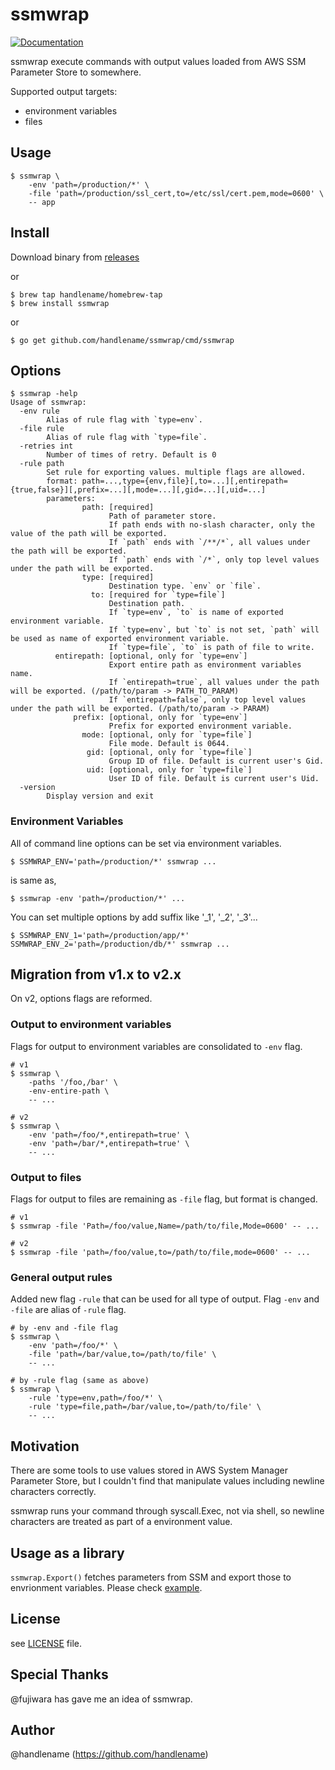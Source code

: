 # ssmwrap

[![Documentation](https://godoc.org/github.com/handlename/ssmwrap?status.svg)](https://godoc.org/github.com/handlename/ssmwrap)

ssmwrap execute commands with output values loaded from AWS SSM Parameter Store to somewhere.

Supported output targets:

- environment variables
- files

## Usage

```console
$ ssmwrap \
	-env 'path=/production/*' \
	-file 'path=/production/ssl_cert,to=/etc/ssl/cert.pem,mode=0600' \
	-- app
```

## Install

Download binary from [releases](https://github.com/handlename/ssmwrap/releases)

or

```console
$ brew tap handlename/homebrew-tap
$ brew install ssmwrap
```

or

```console
$ go get github.com/handlename/ssmwrap/cmd/ssmwrap
```

## Options

```console
$ ssmwrap -help
Usage of ssmwrap:
  -env rule
    	Alias of rule flag with `type=env`.
  -file rule
    	Alias of rule flag with `type=file`.
  -retries int
    	Number of times of retry. Default is 0
  -rule path
    	Set rule for exporting values. multiple flags are allowed.
    	format: path=...,type={env,file}[,to=...][,entirepath={true,false}][,prefix=...][,mode=...][,gid=...][,uid=...]
    	parameters:
    	        path: [required]
    	              Path of parameter store.
    	              If path ends with no-slash character, only the value of the path will be exported.
    	              If `path` ends with `/**/*`, all values under the path will be exported.
    	              If `path` ends with `/*`, only top level values under the path will be exported.
    	        type: [required]
    	              Destination type. `env` or `file`.
    	          to: [required for `type=file`]
    	              Destination path.
    	              If `type=env`, `to` is name of exported environment variable.
    	              If `type=env`, but `to` is not set, `path` will be used as name of exported environment variable.
    	              If `type=file`, `to` is path of file to write.
    	  entirepath: [optional, only for `type=env`]
    	              Export entire path as environment variables name.
    	              If `entirepath=true`, all values under the path will be exported. (/path/to/param -> PATH_TO_PARAM)
    	              If `entirepath=false`, only top level values under the path will be exported. (/path/to/param -> PARAM)
    	      prefix: [optional, only for `type=env`]
    	              Prefix for exported environment variable.
    	        mode: [optional, only for `type=file`]
    	              File mode. Default is 0644.
    	         gid: [optional, only for `type=file`]
    	              Group ID of file. Default is current user's Gid.
    	         uid: [optional, only for `type=file`]
    	              User ID of file. Default is current user's Uid.
  -version
    	Display version and exit
```

### Environment Variables

All of command line options can be set via environment variables.

```console
$ SSMWRAP_ENV='path=/production/*' ssmwrap ...
```

is same as,

```console
$ ssmwrap -env 'path=/production/*' ...
```

You can set multiple options by add suffix like '_1', '_2', '_3'...

```console
$ SSMWRAP_ENV_1='path=/production/app/*' SSMWRAP_ENV_2='path=/production/db/*' ssmwrap ...
```

## Migration from v1.x to v2.x

On v2, options flags are reformed.

### Output to environment variables

Flags for output to environment variables are consolidated to `-env` flag.

```conosle
# v1
$ ssmwrap \
	-paths '/foo,/bar' \
	-env-entire-path \
	-- ...

# v2
$ ssmwrap \
	-env 'path=/foo/*,entirepath=true' \
	-env 'path=/bar/*,entirepath=true' \
	-- ...
```

### Output to files

Flags for output to files are remaining as `-file` flag, but format is changed.

```conosle
# v1
$ ssmwrap -file 'Path=/foo/value,Name=/path/to/file,Mode=0600' -- ...

# v2
$ ssmwrap -file 'path=/foo/value,to=/path/to/file,mode=0600' -- ...
```

### General output rules

Added new flag `-rule` that can be used for all type of output.
Flag `-env` and `-file` are alias of `-rule` flag.

```conosle
# by -env and -file flag
$ ssmwrap \
	-env 'path=/foo/*' \
	-file 'path=/bar/value,to=/path/to/file' \
	-- ...

# by -rule flag (same as above)
$ ssmwrap \
	-rule 'type=env,path=/foo/*' \
	-rule 'type=file,path=/bar/value,to=/path/to/file' \
	-- ...
```

## Motivation

There are some tools to use values stored in AWS System Manager Parameter Store,
but I couldn't find that manipulate values including newline characters correctly.

ssmwrap runs your command through syscall.Exec, not via shell,
so newline characters are treated as part of a environment value.

## Usage as a library

`ssmwrap.Export()` fetches parameters from SSM and export those to envrionment variables.
Please check [example](./examples/lib/main.go).

## License

see [LICENSE](https://github.com/handlename/ssmwrap/blob/main/LICENSE) file.

## Special Thanks

@fujiwara has gave me an idea of ssmwrap.

## Author

@handlename (https://github.com/handlename)
